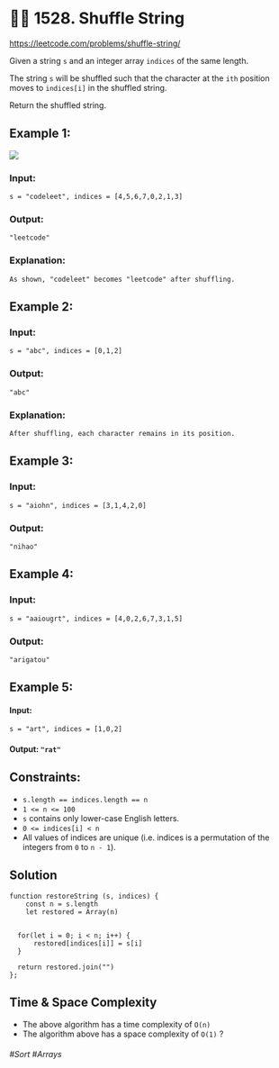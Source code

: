 # 🧙‍♀️ 1528. Shuffle String
https://leetcode.com/problems/shuffle-string/

Given a string `s` and an integer array `indices` of the same length.

The string `s` will be shuffled such that the character at the `ith` position moves to `indices[i]` in the shuffled string.

Return the shuffled string.

## Example 1:
![](https://assets.leetcode.com/uploads/2020/07/09/q1.jpg)

### Input: 
`s = "codeleet", indices = [4,5,6,7,0,2,1,3]`
### Output: 
`"leetcode"`
### Explanation: 
`As shown, "codeleet" becomes "leetcode" after shuffling.`
## Example 2:

### Input: 
`s = "abc", indices = [0,1,2]`
### Output: 
`"abc"`
### Explanation: 
`After shuffling, each character remains in its position.`
## Example 3:
### Input: 
`s = "aiohn", indices = [3,1,4,2,0]`
### Output: 
`"nihao"`
## Example 4:

### Input: 
`s = "aaiougrt", indices = [4,0,2,6,7,3,1,5]`
### Output: 
`"arigatou"`
## Example 5:

#### Input: 
`s = "art", indices = [1,0,2]`
#### Output: `"rat"`

## Constraints:

- `s.length == indices.length == n`
- `1 <= n <= 100`
- `s` contains only lower-case English letters.
- `0 <= indices[i] < n`
- All values of indices are unique (i.e. indices is a permutation of the integers from `0` to `n - 1`).

## Solution 
````
function restoreString (s, indices) {
    const n = s.length
    let restored = Array(n)
  
  
  for(let i = 0; i < n; i++) {
      restored[indices[i]] = s[i]
  }
  
  return restored.join("")
};
````

## Time & Space Complexity
- The above algorithm has a time complexity of `O(n)`
- The algorithm above has a space complexity of `O(1)` ?

###### #Sort #Arrays
